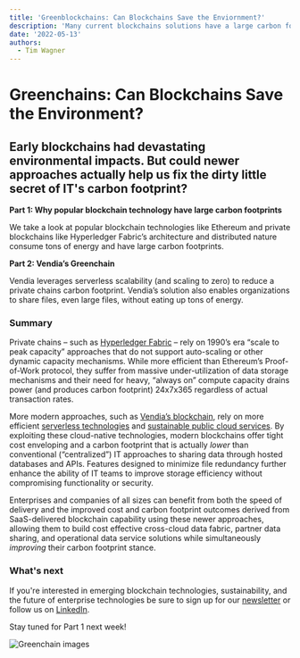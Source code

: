 ```yaml
---
title: 'Greenblockchains: Can Blockchains Save the Enviornment?'
description: 'Many current blockchains solutions have a large carbon footprint - but next-gen blockchains have less carbon emissions - and can help in sustianability tracking'
date: '2022-05-13'
authors:
  - Tim Wagner
---
```

# Greenchains: Can Blockchains Save the Environment?

## Early blockchains had devastating environmental impacts. But could newer approaches actually help us fix the dirty little secret of IT's carbon footprint?

**Part 1: Why popular blockchain technology have large carbon footprints**

We take a look at popular blockchain technologies like Ethereum and private blockchains like Hyperledger Fabric’s architecture and distributed nature consume tons of energy and have large carbon footprints.

**Part 2: Vendia’s Greenchain** 

Vendia leverages serverless scalability (and scaling to zero) to reduce a private chains carbon footprint. Vendia’s solution also enables organizations to share files, even large files, without eating up tons of energy.  

### Summary

Private chains – such as [Hyperledger Fabric](https://www.hyperledger.org/) – rely on 1990’s era “scale to peak capacity” approaches that do not support auto-scaling or other dynamic capacity mechanisms. While more efficient than Ethereum’s Proof-of-Work protocol, they suffer from massive under-utilization of data storage mechanisms and their need for heavy, “always on” compute capacity drains power (and produces carbon footprint) 24x7x365 regardless of actual transaction rates.

More modern approaches, such as [Vendia’s blockchain](http://www.vendia.net), rely on more efficient [serverless technologies](https://aws.amazon.com/serverless/) and [sustainable public cloud services](https://sustainability.aboutamazon.com/environment/the-cloud/cloud-efficiency). By exploiting these cloud-native technologies, modern blockchains offer tight cost enveloping and a carbon footprint that is actually _lower_ than conventional (“centralized”) IT approaches to sharing data through hosted databases and APIs. Features designed to minimize file redundancy further enhance the ability of IT teams to improve storage efficiency without compromising functionality or security.

 Enterprises and companies of all sizes can benefit from both the speed of delivery and the improved cost and carbon footprint outcomes derived from SaaS-delivered blockchain capability using these newer approaches, allowing them to build cost effective cross-cloud data fabric, partner data sharing, and operational data service solutions while simultaneously _improving_ their carbon footprint stance.
 
 ### What's next
 If you're interested in emerging blockchain technologies, sustainability, and the future of enterprise technologies be sure to sign up for our [newsletter](https://www.vendia.net/blog) or follow us on [LinkedIn](https://www.linkedin.com/company/vendiahq/). 
 
 Stay tuned for Part 1 next week!
 
 ![Greenchain images](https://user-images.githubusercontent.com/98492452/168342831-94721842-7f72-413a-9a26-b1f488b67d82.png)
